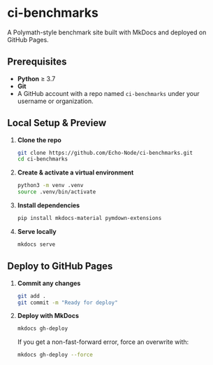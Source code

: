 # ci-benchmarks

A Polymath-style benchmark site built with MkDocs and deployed on GitHub Pages.

## Prerequisites

- **Python** ≥ 3.7  
- **Git**  
- A GitHub account with a repo named `ci-benchmarks` under your username or organization.

## Local Setup & Preview

1. **Clone the repo**  
	```bash
	git clone https://github.com/Echo-Node/ci-benchmarks.git
	cd ci-benchmarks
	```

2. **Create & activate a virtual environment**
	```bash
	python3 -m venv .venv
	source .venv/bin/activate
	```

3. **Install dependencies**
	```bash
	pip install mkdocs-material pymdown-extensions
	```

4. **Serve locally**
	```bash
	mkdocs serve
	```

## Deploy to GitHub Pages

1. **Commit any changes**
	```bash
	git add .
	git commit -m "Ready for deploy"
	```

2. **Deploy with MkDocs**
	```bash
	mkdocs gh-deploy
	```
	If you get a non-fast-forward error, force an overwrite with:

	```bash
	mkdocs gh-deploy --force
	```


